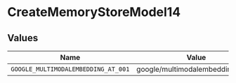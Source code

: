 # CreateMemoryStoreModel14


## Values

| Name                                | Value                               |
| ----------------------------------- | ----------------------------------- |
| `GOOGLE_MULTIMODALEMBEDDING_AT_001` | google/multimodalembedding@001      |